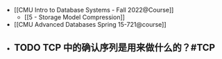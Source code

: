 - [[CMU Intro to Database Systems - Fall 2022@Course]]
	- [[5 - Storage Model Compression]]
- [[CMU Advanced Databases Spring 15-721@course]]
- TODO TCP 中的确认序列是用来做什么的？#TCP
	-